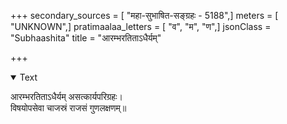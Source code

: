 +++
secondary_sources = [ "महा-सुभाषित-सङ्ग्रहः - 5188",]
meters = [ "UNKNOWN",]
pratimaalaa_letters = [ "व", "म", "ण",]
jsonClass = "Subhaashita"
title = "आरम्भरतिताऽधैर्यम्"

+++

<details open><summary>Text</summary>

आरम्भरतिताऽधैर्यम् असत्कार्यपरिग्रहः।  
विषयोपसेवा चाजस्रं राजसं गुणलक्षणम्॥
</details>
